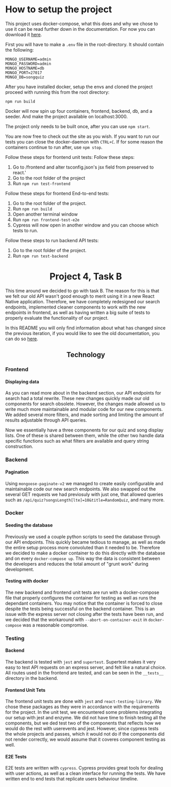 # How to setup the project

This project uses docker-compose, what this does and why we chose to use it can be read further down in the documentation. For now you can download it [here](https://docs.docker.com/desktop/).

First you will have to make a `.env` file in the root-directory. It should contain the following:

```
MONGO_USERNAME=admin
MONGO_PASSWORD=admin
MONGO_HOSTNAME=db
MONGO_PORT=27017
MONGO_DB=songquiz
```

After you have installed docker, setup the envs and cloned the project proceed with running this from the root directory:

`npm run build`

Docker will now spin up four containers, frontend, backend, db, and a seeder. And make the project available on localhost:3000.

The project only needs to be built once, after you can use `npm start`.

You are now free to check out the site as you wish. If you want to run our tests you can close the docker-daemon with `CTRL+C`. If for some reason the containers continue to run after, use `npm stop`.

Follow these steps for frontend unit tests:
Follow these steps:


1. Go to /frontend and alter tsconfig.json's jsx field from preserved to react.'
2. Go to the root folder of the project
3. Run `npm run test-frontend`

Follow these steps for frontend End-to-end tests:

1. Go to the root folder of the project.
2. Run `npm run build`
3. Open another terminal window
4. Run `npm run frontend-test-e2e`
5. Cypress will now open in another window and you can choose which tests to run.

Follow these steps to run backend API tests:

1. Go to the root folder of the project.
2. Run `npm run test-backend`

# <center>Project 4, Task B</center>

This time around we decided to go with task B. The reason for this is that we felt our old API wasn't good enough to merit using it in a new React Native application. Therefore, we have completely redesigned our search endpoints, implemented cleaner components to work with the new endpoints in frontend, as well as having written a big suite of tests to properly evaluate the functionality of our project.

In this README you will only find information about what has changed since the previous iteration, if you would like to see the old documentation, you can do so [here](https://gitlab.stud.idi.ntnu.no/it2810-h20/team-34/prosjekt-3).

## <center>Technology</center>

### Frontend

#### Displaying data

As you can read more about in the backend section, our API endpoints for search had a total rewrite. These new changes quickly made our old components for search obsolete. However, the changes made allowed us to write much more maintainable and modular code for our new components. We added several more filters, and made sorting and limiting the amount of results adjustable through API queries.

Now we essentially have a three components for our quiz and song display lists. One of these is shared between them, while the other two handle data specific functions such as what filters are available and query string construction.

### Backend

#### Pagination

Using `mongoose-paginate-v2` we managed to create easily configurable and maintainable code our new search endpoints. We also swapped out the several GET requests we had previosuly with just one, that allowed queries such as `/api/quiz?songsLength[lte]=10&title=RandomQuiz`, and many more.

### Docker

#### Seeding the database

Previously we used a couple python scripts to seed the database through our API endpoints. This quickly became tedious to manage, as well as made the entire setup process more convoluted than it needed to be. Therefore we decided to make a docker container to do this directly with the database and on every `docker-compose up`. This way the data is consistent between the developers and reduces the total amount of "grunt work" during development.

#### Testing with docker

The new backend and frontend unit tests are run with a docker-compose file that properly configures the container for testing as well as runs the dependant containers. You may notice that the container is forced to close despite the tests being successful on the backend container. This is an issue with the express server not closing after the tests have been run, and we decided that the workaround with `--abort-on-container-exit` in `docker-compose` was a reasonable compromise.

### Testing

#### Backend

The backend is tested with `jest` and `supertest`. Supertest makes it very easy to test API requests on an express server, and felt like a natural choice. All routes used in the frontend are tested, and can be seen in the `__tests__` directory in the backend.

#### Frontend Unit Tets

The frontend unit tests are done with `jest` and `react-testing-library`. We chose these packages as they were in accordance with the requirements for the project.
In the unit test, we encountered some problems integrating our setup with jest and enzyme. We did not have time to finish testing all the components, but we ded test two of the components that reflects how we would do the rest with userevents and jest. However, since cypress tests the whole projects and passes, which it would not do if the components did not render correctly, we would assume that it coveres component testing as well.

#### E2E Tests

E2E tests are written with `cypress`. Cypress provides great tools for dealing with user actions, as well as a clean interface for running the tests. We have written end to end tests that replicate users behaviour timeline.
